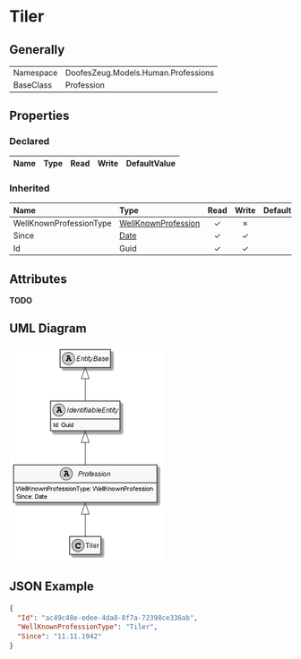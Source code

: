﻿# Tiler

## Generally

|||
|:-|:-|
|Namespace|DoofesZeug.Models.Human.Professions|
|BaseClass|Profession|

## Properties

### Declared

|Name|Type|Read|Write|DefaultValue|
|:---|:---|:--:|:---:|:-----------|

### Inherited

|Name|Type|Read|Write|DefaultValue|
|:---|:---|:--:|:---:|:-----------|
|WellKnownProfessionType|[WellKnownProfession](../../Enumerations/DoofesZeug.Models.Human.Professions\WellKnownProfession.md)|&#x2713;|&#x2717;||
|Since|[Date](../../Models/DoofesZeug.Models.DateAndTime\Date.md)|&#x2713;|&#x2713;||
|Id|Guid|&#x2713;|&#x2713;||

## Attributes

**TODO**

## UML Diagram

![Tiler.png](./Tiler.png "Tiler")

## JSON Example

```json
{
  "Id": "ac49c48e-edee-4da8-8f7a-72398ce336ab",
  "WellKnownProfessionType": "Tiler",
  "Since": "11.11.1942"
}
```

